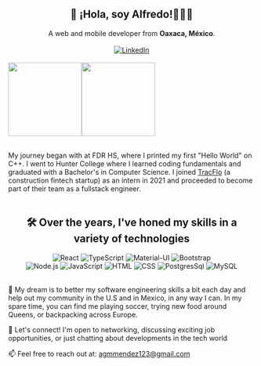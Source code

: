 <h2 align="center">👋 ¡Hola, soy Alfredo!👨🏽‍💻</h2>
<div align="center">
  A web and mobile developer from <strong>Oaxaca, México</strong>.
</div>
<br/>
<div align="center">
  <a href="https://www.linkedin.com/in/alfredogmorales/"><img src="https://img.shields.io/badge/LinkedIn-0077B5?style=for-the-badge&logo=linkedin&logoColor=white" alt="LinkedIn"/></a>
</div>
<br/>

<div style="display: flex; flex-direction: row;" align="center">
 <img height="150" src="https://github-readme-stats.vercel.app/api?username=AlfredoMora06&show_icons=true&hide=stars&theme=transparent" />
 <img height="150" src="https://github-readme-stats.vercel.app/api/top-langs/?username=AlfredoMora06&theme=transparent&layout=compact" />
</div>
<br/>

My journey began with at FDR HS, where I printed my first "Hello World" on C++. I went to Hunter College where I learned coding fundamentals and graduated with a Bachelor's in Computer Science. I joined <a href="https://www.tracfloapp.com">TracFlo</a> (a construction fintech startup) as an intern in 2021 and proceeded to become part of their team as a fullstack engineer.
<br/>
<br/>
<h2 align="center">🛠️ Over the years, I've honed my skills in a variety of technologies</h2> 

<div align="center">
  <img src="https://img.shields.io/badge/React-20232A?style=for-the-badge&logo=react&logoColor=61DAFB" alt="React"/>

  <img src="https://img.shields.io/badge/TypeScript-007ACC?style=for-the-badge&logo=typescript&logoColor=white" alt="TypeScript"/>

  <img src="https://img.shields.io/badge/Material%20UI-007FFF?style=for-the-badge&logo=mui&logoColor=white" alt="Material-UI"/>

  <img src="https://img.shields.io/badge/Bootstrap-563D7C?style=for-the-badge&logo=bootstrap&logoColor=white" alt="Bootstrap" />

  <br/>

  <img src="https://img.shields.io/badge/Node%20js-339933?style=for-the-badge&logo=nodedotjs&logoColor=white" alt="Node.js" />

  <img src="https://img.shields.io/badge/JavaScript-323330?style=for-the-badge&logo=javascript&logoColor=F7DF1E" alt="JavaScript" />

  <img src="https://img.shields.io/badge/HTML5-E34F26?style=for-the-badge&logo=html5&logoColor=white" alt="HTML" />

  <img src="https://img.shields.io/badge/CSS3-1572B6?style=for-the-badge&logo=css3&logoColor=white" alt="CSS" />

  <img src="https://img.shields.io/badge/PostgreSQL-316192?style=for-the-badge&logo=postgresql&logoColor=white" alt="PostgresSql" />

  <img src="https://img.shields.io/badge/MySQL-005C84?style=for-the-badge&logo=mysql&logoColor=white" alt="MySQL" />
</div>

<br />

🎯 My dream is to better my software engineering skills a bit each day and help out my community in the U.S and in Mexico, in any way I can. In my spare time, you can find me playing soccer, trying new food around Queens, or backpacking across Europe.

🌟 Let's connect! I'm open to networking, discussing exciting job opportunities, or just chatting about developments in the tech world

📫 Feel free to reach out at: agmmendez123@gmail.com

<!--
Here are some ideas to get you started:

- 🔭 I’m currently working on ...
- 🌱 I’m currently learning ...
- 👯 I’m looking to collaborate on ...
- 🤔 I’m looking for help with ...
- 💬 Ask me about ...
- 📫 How to reach me: ...
- 😄 Pronouns: ...
- ⚡ Fun fact: ...
-->
